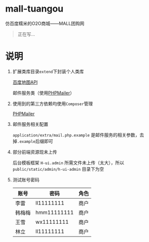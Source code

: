 # mall-tuangou

仿百度糯米的O2O商城——MALL团购网

> 正在写...

# 说明

1. 扩展类库目录`extend`下封装个人类库

	[百度地图API](http://lbsyun.baidu.com/)

	邮件服务类（使用[PHPMailer](https://github.com/PHPMailer/PHPMailer)）

2. 使用到的第三方依赖均使用`Composer`管理

	[PHPMailer](https://github.com/PHPMailer/PHPMailer)

3. 邮件服务相关配置

	`application/extra/mail.php.example` 是邮件服务的相关参数，去掉`.example`后缀即可

4. 部分前端资源现未上传

	后台模板框架 `H-ui.admin` 所需文件未上传（太大），所以 `public/static/admin/h-ui-admin` 目录下为空

5. 测试账号密码

	| 账号 | 密码 | 角色 |
	|------|-----------|------|
	| 李雷 | ll11111111 | 商户 |
	| 韩梅梅 | hmm11111111 | 商户 |
	| 王雪 | wx11111111 | 商户 |
	| 林立 | ll11111111 | 商户 |
